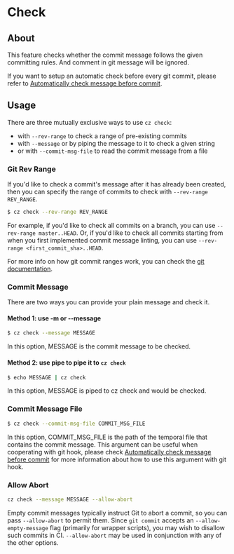 # Check

## About

This feature checks whether the commit message follows the given committing rules. And comment in git message will be ignored.

If you want to setup an automatic check before every git commit, please refer to
[Automatically check message before commit](./tutorials/auto_check.md).

## Usage

There are three mutually exclusive ways to use `cz check`:

- with `--rev-range` to check a range of pre-existing commits
- with `--message` or by piping the message to it to check a given string
- or with `--commit-msg-file` to read the commit message from a file

### Git Rev Range

If you'd like to check a commit's message after it has already been created, then you can specify the range of commits to check with `--rev-range REV_RANGE`.

```bash
$ cz check --rev-range REV_RANGE
```

For example, if you'd like to check all commits on a branch, you can use `--rev-range master..HEAD`. Or, if you'd like to check all commits starting from when you first implemented commit message linting, you can use `--rev-range <first_commit_sha>..HEAD`.

For more info on how git commit ranges work, you can check the [git documentation](https://git-scm.com/book/en/v2/Git-Tools-Revision-Selection#_commit_ranges).

### Commit Message

There are two ways you can provide your plain message and check it.

#### Method 1: use -m or --message

```bash
$ cz check --message MESSAGE
```

In this option, MESSAGE is the commit message to be checked.

#### Method 2: use pipe to pipe it to `cz check`

```bash
$ echo MESSAGE | cz check
```

In this option, MESSAGE is piped to cz check and would be checked.

### Commit Message File

```bash
$ cz check --commit-msg-file COMMIT_MSG_FILE
```

In this option, COMMIT_MSG_FILE is the path of the temporal file that contains the commit message.
This argument can be useful when cooperating with git hook, please check [Automatically check message before commit](./tutorials/auto_check.md) for more information about how to use this argument with git hook.

### Allow Abort

```bash
cz check --message MESSAGE --allow-abort
```

Empty commit messages typically instruct Git to abort a commit, so you can pass `--allow-abort` to
permit them. Since `git commit` accepts an `--allow-empty-message` flag (primarily for wrapper scripts), you may wish to disallow such commits in CI. `--allow-abort` may be used in conjunction with any of the other options.
